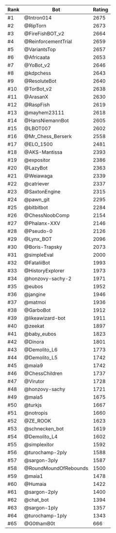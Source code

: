 Rank|Bot|Rating
---|---|---
#1|@Intron014|2675
#2|@RipTorn|2673
#3|@FireFishBOT_v2|2664
#4|@ReinforcementTrial|2659
#5|@VariantsTop|2657
#6|@Africaata|2653
#7|@YoBot_v2|2646
#8|@kdpchess|2643
#9|@ResoluteBot|2640
#10|@TorBot_v2|2638
#11|@ArasanX|2630
#12|@RaspFish|2619
#13|@mayhem23111|2618
#14|@HansNiemannBot|2605
#15|@LBOT007|2602
#16|@Mr_Chess_Berserk|2558
#17|@ELO_1500|2481
#18|@AKS-Mantissa|2393
#19|@expositor|2386
#20|@LazyBot|2363
#21|@Weiawaga|2339
#22|@catriever|2337
#23|@SaxtonEngine|2315
#24|@pawn_git|2295
#25|@bitbitbot|2284
#26|@ChessNoobComp|2154
#27|@Phalanx-XXV|2146
#28|@Pseudo-0|2126
#29|@Lynx_BOT|2096
#30|@Boris-Trapsky|2073
#31|@simpleEval|2000
#32|@FataliiBot|1993
#33|@HistoryExplorer|1973
#34|@honzovy-sachy-2|1971
#35|@eubos|1952
#36|@jangine|1946
#37|@matmoi|1936
#38|@GarboBot|1912
#39|@likeawizard-bot|1911
#40|@zeekat|1897
#41|@baby_eubos|1823
#42|@Dinora|1801
#43|@Demolito_L6|1773
#44|@Demolito_L5|1742
#45|@maia9|1742
#46|@ChessChildren|1737
#47|@Virutor|1728
#48|@honzovy-sachy|1721
#49|@maia5|1675
#50|@turkjs|1667
#51|@notropis|1660
#52|@ZE_ROOK|1623
#53|@schnecken_bot|1619
#54|@Demolito_L4|1602
#55|@simplexitor|1592
#56|@turochamp-2ply|1588
#57|@sargon-3ply|1587
#58|@RoundMoundOfRebounds|1500
#59|@maia1|1478
#60|@Humaia|1422
#61|@sargon-2ply|1400
#62|@chat_bot|1394
#63|@sargon-1ply|1357
#64|@turochamp-1ply|1343
#65|@G0thamB0t|666
